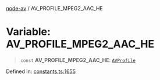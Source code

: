 [node-av](../globals.md) / AV\_PROFILE\_MPEG2\_AAC\_HE

# Variable: AV\_PROFILE\_MPEG2\_AAC\_HE

> `const` **AV\_PROFILE\_MPEG2\_AAC\_HE**: [`AVProfile`](../type-aliases/AVProfile.md)

Defined in: [constants.ts:1655](https://github.com/seydx/av/blob/f8631fc881b394300b1479f511d55cf1c370a87f/src/constants/constants.ts#L1655)
